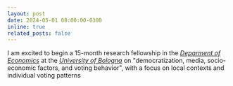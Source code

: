 ```yaml
---
layout: post
date: 2024-05-01 08:00:00-0300
inline: true
related_posts: false
---
```


I am excited to begin a 15-month research fellowship in the <i>[Deparment of Economics](https://dse.unibo.it/en)</i> at the <i>[University of Bologna](https://www.unibo.it/en/homepage)</i> on "democratization, media, socio-economic factors, and voting behavior", with a focus on local contexts and individual voting patterns
